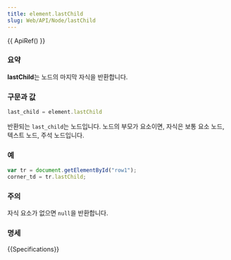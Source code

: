 ```yaml
---
title: element.lastChild
slug: Web/API/Node/lastChild
---
```


{{ ApiRef() }}

### 요약

**lastChild**는 노드의 마지막 자식을 반환합니다.

### 구문과 값

```js
last_child = element.lastChild
```

반환되는 `last_child`는 노드입니다. 노드의 부모가 요소이면, 자식은 보통 요소 노드, 텍스트 노드, 주석 노드입니다.

### 예

```js
var tr = document.getElementById("row1");
corner_td = tr.lastChild;
```

### 주의

자식 요소가 없으면 `null`을 반환합니다.

### 명세

{{Specifications}}

